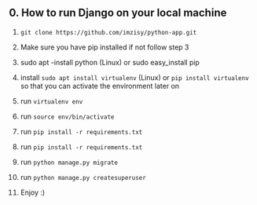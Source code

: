 ## 0. How to run Django on your local machine

1. `git clone https://github.com/imzisy/python-app.git`
2. Make sure you have pip installed if not follow step 3
3. sudo apt -install python (Linux) or sudo easy_install pip

4. install `sudo apt install virtualenv` (Linux) or `pip install virtualenv` so that you can activate the environment later on
4. run `virtualenv env`
5. run `source env/bin/activate`
6. run `pip install -r requirements.txt`
6. run `pip install -r requirements.txt`
7. run `python manage.py migrate`
8. run `python manage.py createsuperuser`
9. Enjoy :)